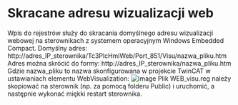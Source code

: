 # Skracane adresu wizualizacji web

Wpis do rejestrów służy do skracania domyślnego adresu wizualizacji webowej na sterownikach z systemem operacyjnym Windows Embedded Compact.
Domyślny adres: http://adres_IP_sterownika/Tc3PlcHmiWeb/Port_851/Visu/nazwa_pliku.htm Adres można skrócić do formy: http://adres_IP_sterownika/nazwa_pliku.htm
Gdzie  nazwa_pliku  to  nazwa  skonfigurowana  w  projekcie  TwinCAT  w  ustawianiach  elementu WebVisualization:
![image](https://github.com/BA-PL/PLC-HMI/assets/155453679/e8e36796-8732-4875-a3d0-f6b0f57f4517)
Plik WEB_visu.reg należy skopiować na sterownik (np. za pomocą folderu Public) i uruchomić, a następnie wykonać miękki restart sterownika.
